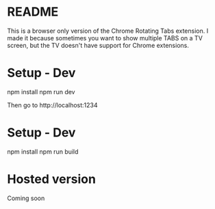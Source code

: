 # README
This is a browser only version of the Chrome Rotating Tabs extension. I made it because sometimes you want to show multiple TABS on a TV screen, but the TV doesn't have support for Chrome extensions.

# Setup - Dev
npm install
npm run dev

Then go to http://localhost:1234

# Setup - Dev
npm install
npm run build

# Hosted version
Coming soon
